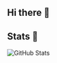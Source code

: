 ## Hi there 👋

## Stats 🤩

![GitHub Stats](https://github-readme-stats.vercel.app/api?username=1F10230048&count_private=true&show_icons=true&theme=graywhite)
